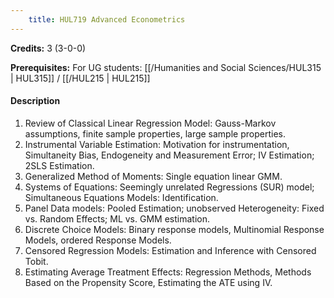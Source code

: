 ```yaml
---
    title: HUL719 Advanced Econometrics
---
```

**Credits:** 3 (3-0-0)



**Prerequisites:** For UG students: [[/Humanities and Social Sciences/HUL315 | HUL315]] / [[/HUL215 | HUL215]]

#### Description 
1. Review of Classical Linear Regression Model: Gauss-Markov assumptions, finite sample properties, large sample properties.
2. Instrumental Variable Estimation: Motivation for instrumentation, Simultaneity Bias, Endogeneity and Measurement Error; IV Estimation; 2SLS Estimation.
3. Generalized Method of Moments: Single equation linear GMM.
4. Systems of Equations: Seemingly unrelated Regressions (SUR) model; Simultaneous Equations Models: Identification.
5. Panel Data models: Pooled Estimation; unobserved Heterogeneity: Fixed vs. Random Effects; ML vs. GMM estimation.
6. Discrete Choice Models: Binary response models, Multinomial Response Models, ordered Response Models.
7. Censored Regression Models: Estimation and Inference with Censored Tobit.
8. Estimating Average Treatment Effects: Regression Methods, Methods Based on the Propensity Score, Estimating the ATE using IV.